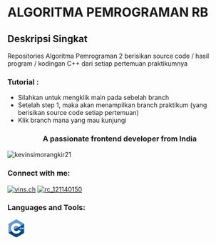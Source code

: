 
# ALGORITMA PEMROGRAMAN RB

## Deskripsi Singkat
Repositories Algoritma Pemrograman 2 berisikan source code / hasil program / kodingan C++ dari setiap pertemuan praktikumnya

### Tutorial :
- Silahkan untuk mengklik main pada sebelah branch
- Setelah step 1, maka akan menampilkan branch praktikum (yang berisikan source code setiap pertemuan)
- Klik branch mana yang mau kunjungi

<h3 align="center">A passionate frontend developer from India</h3>

<p align="left"> <img src="https://komarev.com/ghpvc/?username=kevinsimorangkir21&label=Profile%20views&color=0e75b6&style=flat" alt="kevinsimorangkir21" /> </p>

<h3 align="left">Connect with me:</h3>
<p align="left">
<a href="https://instagram.com/vins.ch" target="blank"><img align="center" src="https://raw.githubusercontent.com/rahuldkjain/github-profile-readme-generator/master/src/images/icons/Social/instagram.svg" alt="vins.ch" height="30" width="40" /></a>
<a href="https://www.hackerrank.com/rc_121140150" target="blank"><img align="center" src="https://raw.githubusercontent.com/rahuldkjain/github-profile-readme-generator/master/src/images/icons/Social/hackerrank.svg" alt="rc_121140150" height="30" width="40" /></a>
</p>

<h3 align="left">Languages and Tools:</h3>
<p align="left"> <a href="https://www.w3schools.com/cpp/" target="_blank" rel="noreferrer"> <img src="https://raw.githubusercontent.com/devicons/devicon/master/icons/cplusplus/cplusplus-original.svg" alt="cplusplus" width="40" height="40"/> </a> </p>
